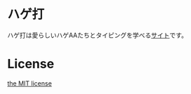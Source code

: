 ハゲ打
======

ハゲ打は愛らしいハゲAAたちとタイピングを学べる[サイト](https://marmooo.github.io/hageda/)です。

# License
[the MIT license](./LICENSE)

